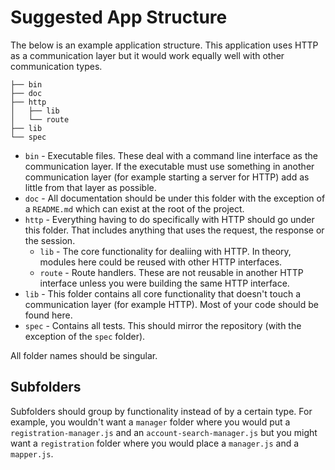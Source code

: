 Suggested App Structure
=======================

The below is an example application structure. This application uses HTTP as a communication layer but it would work equally well with other communication types.

	├── bin
	├── doc
	├── http
	│   ├── lib
	│   └── route
	├── lib
	└── spec

* `bin` - Executable files. These deal with a command line interface as the communication layer. If the executable must use something in another communication layer (for example starting a server for HTTP) add as little from that layer as possible.
* `doc` - All documentation should be under this folder with the exception of a `README.md` which can exist at the root of the project.
* `http` - Everything having to do specifically with HTTP should go under this folder. That includes anything that uses the request, the response or the session.
    * `lib` - The core functionality for dealiing with HTTP. In theory, modules here could be reused with other HTTP interfaces.
    * `route` - Route handlers. These are not reusable in another HTTP interface unless you were building the same HTTP interface.
* `lib` - This folder contains all core functionality that doesn't touch a communication layer (for example HTTP). Most of your code should be found here.
* `spec` - Contains all tests. This should mirror the repository (with the exception of the `spec` folder).

All folder names should be singular.

Subfolders
----------

Subfolders should group by functionality instead of by a certain type. For example, you wouldn't want a `manager` folder where you would put a `registration-manager.js` and an `account-search-manager.js` but you might want a `registration` folder where you would place a `manager.js` and a `mapper.js`.

